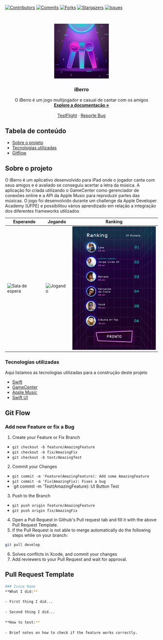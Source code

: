 [![Contributors][contributors-shield]][contributors-url]
[![Commits][commits-shield]][commits-url]
[![Forks][forks-shield]][forks-url]
[![Stargazers][stars-shield]][stars-url]
[![Issues][issues-shield]][issues-url]

<!-- PROJECT LOGO -->
<br />
<p align="center">
  <a href="https://github.com/DaniloLira/iBerro">
    <img src="assets/logo.png" alt="Logo" width="180" height="180">
  </a>

  <h3 align="center">iBerro</h3>

  <p align="center">
    O iBerro é um jogo multijogador e casual de cantar com os amigos
    <br />
    <a href="https://github.com/DaniloLira/iBerro"><strong>Explore a documentação »</strong></a>
    <br />
    <br />
    <a href="https://github.com/DaniloLira/iBerro">TestFlight</a>
    ·
    <a href="https://github.com/DaniloLira/iBerro">Reporte Bug</a>
  </p>
</p>



<!-- TABLE OF CONTENTS -->
## Tabela de conteúdo

* [Sobre o projeto](#sobre-o-projeto)
* [Tecnologias utilizadas](#tecnologias-utilizadas)
* [Gitflow](#git-flow)


<!-- ABOUT THE PROJECT -->
## Sobre o projeto
O iBerro é um aplicativo desenvolvido para iPad onde o jogador canta com seus amigos e é avaliado se conseguiu acertar a letra da música. A aplicação foi criada utilizando o GameCenter como gerenciador de conexões online e a API da Apple Music para reproduzir partes das músicas. O jogo foi desenvolvido durante um challenge da Apple Developer Academy (UFPE) e possibilitou vários aprendizado em relação a integração dos diferentes frameworks utilizados

| Esperando | Jogando | Ranking |
|----------|----------|----------|
| <img src="assets/esperando.png" alt="Sala de espera" width="280" height="406">  |  <img src="assets/jogando.png" alt="Jogando" width="280" height="406">  |  <img src="assets/ranking.png" alt="Tela de Ranking" width="280" height="406">  |


### Tecnologias utilizadas
Aqui listamos as tecnologias utilizadas para a construção deste projeto
* [Swift](https://swift.org/)
* [GameCenter](https://developer.apple.com/game-center/)
* [Apple Music](https://developer.apple.com/documentation/applemusicapi/)
* [Swift UI](https://developer.apple.com/documentation/swiftui/)

<!-- MARKDOWN LINKS & IMAGES -->
<!-- https://www.markdownguide.org/basic-syntax/#reference-style-links -->
[contributors-shield]: https://img.shields.io/github/contributors/DaniloLira/iBerro.svg?style=flat-square
[contributors-url]: https://img.shields.io/github/contributors/DaniloLira/iBerro
[forks-shield]: https://img.shields.io/github/forks/DaniloLira/iBerro.svg?style=flat-square
[forks-url]: https://img.shields.io/github/forks/DaniloLira/iBerro
[commits-shield]: https://img.shields.io/github/last-commit/DaniloLira/iBerro.svg?style=flat-square
[commits-url]: https://img.shields.io/github/last-commit/DaniloLira/iBerro
[stars-shield]: https://img.shields.io/github/stars/DaniloLira/iBerro.svg?style=flat-square
[stars-url]: https://img.shields.io/github/stars/DaniloLira/iBerro
[issues-shield]: https://img.shields.io/github/issues/DaniloLira/iBerro.svg?style=flat-square
[issues-url]: https://img.shields.io/github/issues/DaniloLira/iBerro
[product-screenshot]: images/screenshot.png

<!-- Git Flow -->
## Git Flow

### Add new Feature or fix a Bug

1. Create your Feature or Fix Branch
  * `git checkout -b feature/AmazingFeature`
  * `git checkout -b fix/AmazingFix`
  * `git checkout -b test/AmazingTest`
2. Commit your Changes
  * `git commit -m 'Feature(AmazingFeature): Add some AmazingFeature`
  * `git commit -m 'Fix(AmazingFix): Fixes a bug`
  * `git commit -m 'Test(AmazingFeature): UI Button Test
3. Push to the Branch
  * `git push origin feature/AmazingFeature`
  * `git push origin fix/AmazingFix`
4. Open a Pull Request in Github's Pull request tab and fill it with the above Pull Request Template.
5. If the Pull Request is not able to merge automatically do the following steps while on your branch:
```sh
git pull develop
```
6. Solves conflicts in Xcode, and commit your changes
7. Add reviewers to your Pull Request and wait for approval.

## Pull Request Template
```sh
### Issue Name
**What I did:**

- First thing I did...

- Second thing I did...

**How to test:**

- Brief notes on how to check if the feature works correctly.
```
